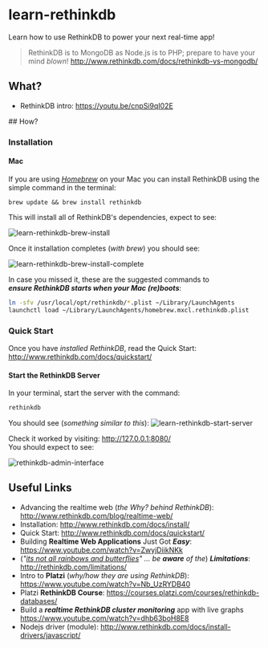 # learn-rethinkdb

Learn how to use RethinkDB to power your next real-time app!

> RethinkDB is to MongoDB as Node.js is to PHP;
prepare to have your mind *blown*!
http://www.rethinkdb.com/docs/rethinkdb-vs-mongodb/

## What?

+ RethinkDB intro: https://youtu.be/cnpSi9qI02E


## How?

### Installation

#### Mac

If you are using [*Homebrew*](http://brew.sh/) on your Mac you can install RethinkDB using the simple command in the terminal:

```
brew update && brew install rethinkdb
```

This will install all of RethinkDB's dependencies, expect to see:

![learn-rethinkdb-brew-install](https://cloud.githubusercontent.com/assets/194400/8251410/40d32f96-1674-11e5-8702-f01637d3f6a9.png)

Once it installation completes (*with brew*) you should see:

![learn-rethinkdb-brew-install-complete](https://cloud.githubusercontent.com/assets/194400/8251444/7e09f8ea-1674-11e5-80e0-6ce53313359f.png)

In case you missed it, these are the suggested commands to  
***ensure RethinkDB starts when your Mac (re)boots***:
```sh
ln -sfv /usr/local/opt/rethinkdb/*.plist ~/Library/LaunchAgents
launchctl load ~/Library/LaunchAgents/homebrew.mxcl.rethinkdb.plist
```


### Quick Start

Once you have *installed RethinkDB*, read the Quick Start:
http://www.rethinkdb.com/docs/quickstart/

#### Start the RethinkDB Server

In your terminal, start the server with the command:
```sh
rethinkdb
```

You should see (*something similar to this*):
![learn-rethinkdb-start-server](https://cloud.githubusercontent.com/assets/194400/8251351/c8aeafb8-1673-11e5-8ec2-d7a46fa3d7ad.png)

Check it worked by visiting: http://127.0.0.1:8080/  
You should expect to see:

![rethinkdb-admin-interface](https://cloud.githubusercontent.com/assets/194400/8252011/5a749d86-1679-11e5-925e-a5c6cf61bdf2.png)


## Useful Links

+ Advancing the realtime web (*the _Why_? behind RethinkDB*):
http://www.rethinkdb.com/blog/realtime-web/
+ Installation: http://www.rethinkdb.com/docs/install/
+ Quick Start: http://www.rethinkdb.com/docs/quickstart/
+ Building **Realtime Web Applications** Just Got ***Easy***: https://www.youtube.com/watch?v=ZwyjDiikNKk
+  (_"[its not all rainbows and butterflies](https://youtu.be/nIjVuRTm-dc?t=1m46s)" ... be **aware** of the_) ***Limitations***: http://rethinkdb.com/limitations/
+ Intro to **Platzi** (*why/how they are using RethinkDB*): https://www.youtube.com/watch?v=Nb_UzRYDB40
+ Platzi **RethinkDB Course**: https://courses.platzi.com/courses/rethinkdb-databases/
+ Build a _**realtime RethinkDB cluster monitoring**_ app with live graphs
https://www.youtube.com/watch?v=dhb63boH8E8
+ Nodejs driver (module): http://www.rethinkdb.com/docs/install-drivers/javascript/
